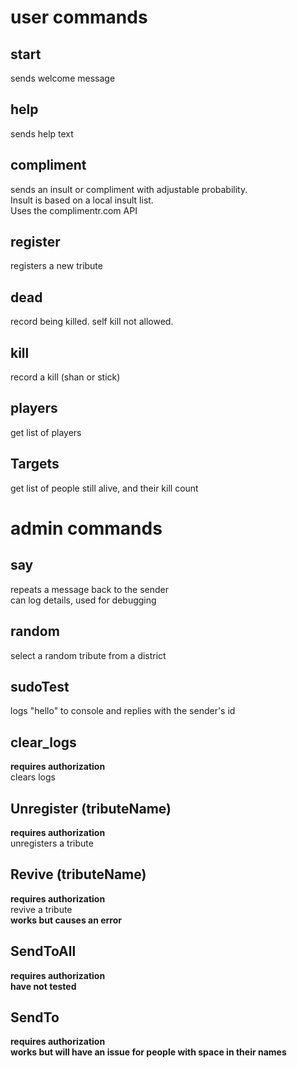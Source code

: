 # user commands  
  
## start  
sends welcome message  
## help  
sends help text  
## compliment  
sends an insult or compliment with adjustable probability.  
Insult is based on a local insult list.  
Uses the complimentr.com API
## register
registers a new tribute
## dead
record being killed. self kill not allowed.
## kill  
record a kill (shan or stick)
## players
get list of players
## Targets  
get list of people still alive, and their kill count  
  
  
# admin commands  
## say  
repeats a message back to the sender  
can log details, used for debugging
## random
select a random tribute from a district
## sudoTest
logs "hello" to console and replies with the sender's id
## clear_logs  
**requires authorization**  
clears logs  
## Unregister (tributeName)
**requires authorization**  
unregisters a tribute  
## Revive (tributeName)
**requires authorization**  
revive a tribute  
**works but causes an error**  
## SendToAll
**requires authorization**  
**have not tested**  
## SendTo
**requires authorization**  
**works but will have an issue for people with space in their names**